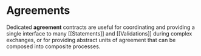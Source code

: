 # Agreements

Dedicated **agreement** contracts are useful for coordinating and providing a single interface to many [[Statements]] and [[Validations]] during complex exchanges, or for providing abstract units of agreement that can be composed into composite processes.